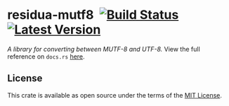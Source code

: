 # residua-mutf8 &nbsp;[![Build Status]][actions] [![Latest Version]][crates.io]

[Build Status]: https://img.shields.io/github/workflow/status/residua/mutf8/CI?logo=github
[actions]: https://github.com/residua/mutf8/actions/workflows/ci.yml
[Latest Version]: https://img.shields.io/crates/v/residua-mutf8?logo=rust
[crates.io]: https://crates.io/crates/residua-mutf8

*A library for converting between MUTF-8 and UTF-8.* View the full reference on `docs.rs`
[here][docs].

[docs]: https://docs.rs/residua-mutf8

## License

This crate is available as open source under the terms of the
[MIT License](https://github.com/residua/mutf8/blob/latest/LICENSE.md).
